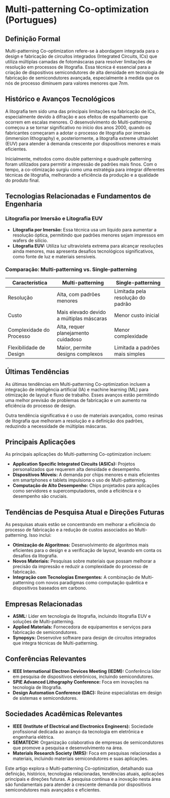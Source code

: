 # Multi-patterning Co-optimization (Portugues)

## Definição Formal

Multi-patterning Co-optimization refere-se à abordagem integrada para o design e fabricação de circuitos integrados (Integrated Circuits, ICs) que utiliza múltiplas camadas de fotomáscaras para resolver limitações de resolução em processos de litografia. Essa técnica é essencial para a criação de dispositivos semicondutores de alta densidade em tecnologia de fabricação de semicondutores avançada, especialmente à medida que os nós de processo diminuem para valores menores que 7nm.

## Histórico e Avanços Tecnológicos

A litografia tem sido uma das principais limitações na fabricação de ICs, especialmente devido à difração e aos efeitos de espalhamento que ocorrem em escalas menores. O desenvolvimento do Multi-patterning começou a se tornar significativo no início dos anos 2000, quando os fabricantes começaram a adotar o processo de litografia por imersão (immersion lithography) e, posteriormente, a litografia extreme ultraviolet (EUV) para atender à demanda crescente por dispositivos menores e mais eficientes.

Inicialmente, métodos como double patterning e quadruple patterning foram utilizados para permitir a impressão de padrões mais finos. Com o tempo, a co-otimização surgiu como uma estratégia para integrar diferentes técnicas de litografia, melhorando a eficiência da produção e a qualidade do produto final.

## Tecnologias Relacionadas e Fundamentos de Engenharia

### Litografia por Imersão e Litografia EUV

- **Litografia por Imersão:** Essa técnica usa um líquido para aumentar a resolução óptica, permitindo que padrões menores sejam impressos em wafers de silício.
- **Litografia EUV:** Utiliza luz ultravioleta extrema para alcançar resoluções ainda menores, mas apresenta desafios tecnológicos significativos, como fonte de luz e materiais sensíveis.

### Comparação: Multi-patterning vs. Single-patterning

| Característica                | Multi-patterning                   | Single-patterning                  |
|-------------------------------|------------------------------------|------------------------------------|
| Resolução                     | Alta, com padrões menores          | Limitada pela resolução do padrão  |
| Custo                         | Mais elevado devido a múltiplas máscaras | Menor custo inicial               |
| Complexidade do Processo      | Alta, requer planejamento cuidadoso | Menor complexidade                 |
| Flexibilidade de Design       | Maior, permite designs complexos   | Limitada a padrões mais simples    |

## Últimas Tendências

As últimas tendências em Multi-patterning Co-optimization incluem a integração de inteligência artificial (IA) e machine learning (ML) para otimização de layout e fluxo de trabalho. Esses avanços estão permitindo uma melhor previsão de problemas de fabricação e um aumento na eficiência do processo de design.

Outra tendência significativa é o uso de materiais avançados, como resinas de litografia que melhoram a resolução e a definição dos padrões, reduzindo a necessidade de múltiplas máscaras.

## Principais Aplicações

As principais aplicações do Multi-patterning Co-optimization incluem:

- **Application Specific Integrated Circuits (ASICs):** Projetos personalizados que requerem alta densidade e desempenho.
- **Dispositivos Móveis:** A demanda por chips menores e mais eficientes em smartphones e tablets impulsiona o uso de Multi-patterning.
- **Computação de Alto Desempenho:** Chips projetados para aplicações como servidores e supercomputadores, onde a eficiência e o desempenho são cruciais.

## Tendências de Pesquisa Atual e Direções Futuras

As pesquisas atuais estão se concentrando em melhorar a eficiência do processo de fabricação e a redução de custos associados ao Multi-patterning. Isso inclui:

- **Otimização de Algoritmos:** Desenvolvimento de algoritmos mais eficientes para o design e a verificação de layout, levando em conta os desafios da litografia.
- **Novos Materiais:** Pesquisas sobre materiais que possam melhorar a precisão da impressão e reduzir a complexidade do processo de fabricação.
- **Integração com Tecnologias Emergentes:** A combinação de Multi-patterning com novos paradigmas como computação quântica e dispositivos baseados em carbono.

## Empresas Relacionadas

- **ASML:** Líder em tecnologia de litografia, incluindo litografia EUV e soluções de Multi-patterning.
- **Applied Materials:** Fornecedora de equipamentos e serviços para fabricação de semicondutores.
- **Synopsys:** Desenvolve software para design de circuitos integrados que integra técnicas de Multi-patterning.

## Conferências Relevantes

- **IEEE International Electron Devices Meeting (IEDM):** Conferência líder em pesquisa de dispositivos eletrônicos, incluindo semicondutores.
- **SPIE Advanced Lithography Conference:** Foca em inovações na tecnologia de litografia.
- **Design Automation Conference (DAC):** Reúne especialistas em design de sistemas e semicondutores.

## Sociedades Acadêmicas Relevantes

- **IEEE (Institute of Electrical and Electronics Engineers):** Sociedade profissional dedicada ao avanço da tecnologia em eletrônica e engenharia elétrica.
- **SEMATECH:** Organização colaborativa de empresas de semicondutores que promove a pesquisa e desenvolvimento na área.
- **Materials Research Society (MRS):** Foca em pesquisas relacionadas a materiais, incluindo materiais semicondutores e suas aplicações.

Este artigo explora o Multi-patterning Co-optimization, detalhando sua definição, histórico, tecnologias relacionadas, tendências atuais, aplicações principais e direções futuras. A pesquisa contínua e a inovação nesta área são fundamentais para atender à crescente demanda por dispositivos semicondutores mais avançados e eficientes.